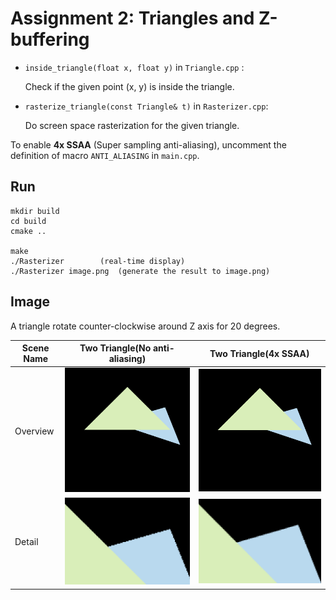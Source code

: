 # Assignment 2: Triangles and Z-buffering

* `inside_triangle(float x, float y)` in `Triangle.cpp` :

  Check if the given point (x, y) is inside the triangle.
  
* `rasterize_triangle(const Triangle& t)` in `Rasterizer.cpp`: 

  Do screen space rasterization for the given triangle.



To enable **4x SSAA** (Super sampling anti-aliasing), uncomment the definition of macro `ANTI_ALIASING` in `main.cpp`.



## Run

```
mkdir build
cd build
cmake ..

make
./Rasterizer		(real-time display)
./Rasterizer image.png	(generate the result to image.png)
```



## Image

A triangle rotate counter-clockwise around Z axis for 20 degrees. 

| Scene Name | Two Triangle(No anti-aliasing)                               | Two Triangle(4x SSAA)                                        |
| ---------- | ------------------------------------------------------------ | ------------------------------------------------------------ |
| Overview   | ![output_with_no_anti_aliasing](image/output_with_no_anti_aliasing.png) | ![output_with_4x_super_sampling_anti_aliasing](image/output_with_4x_super_sampling_anti_aliasing.png) |
| Detail     | ![no_anti_aliasing_detail](image/no_anti_aliasing_detail.png) | ![4x_super_sampling_anti_aliasing_detail](image/4x_super_sampling_anti_aliasing_detail.png) |